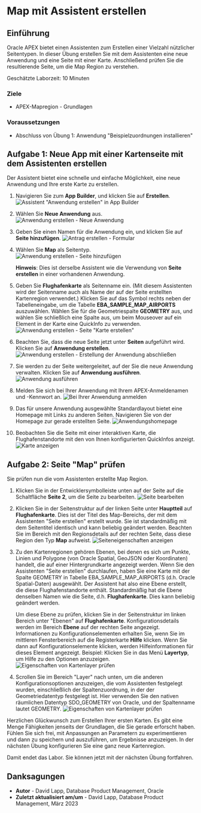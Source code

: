 # Map mit Assistent erstellen

## Einführung

Oracle APEX bietet einen Assistenten zum Erstellen einer Vielzahl nützlicher Seitentypen. In dieser Übung erstellen Sie mit dem Assistenten eine neue Anwendung und eine Seite mit einer Karte. Anschließend prüfen Sie die resultierende Seite, um die Map Region zu verstehen.

Geschätzte Laborzeit: 10 Minuten

### Ziele

*   APEX-Mapregion - Grundlagen

### Voraussetzungen

*   Abschluss von Übung 1: Anwendung "Beispielzuordnungen installieren"

## Aufgabe 1: Neue App mit einer Kartenseite mit dem Assistenten erstellen

Der Assistent bietet eine schnelle und einfache Möglichkeit, eine neue Anwendung und Ihre erste Karte zu erstellen.

1.  Navigieren Sie zum **App Builder**, und klicken Sie auf **Erstellen**. ![Assistent "Anwendung erstellen" in App Builder](images/create-map-01.png)
    
2.  Wählen Sie **Neue Anwendung** aus. ![Anwendung erstellen - Neue Anwendung](images/create-map-02.png)
    
3.  Geben Sie einen Namen für die Anwendung ein, und klicken Sie auf **Seite hinzufügen**. ![Antrag erstellen - Formular](images/create-map-03.png)
    
4.  Wählen Sie **Map** als Seitentyp. ![Anwendung erstellen - Seite hinzufügen](images/create-map-04.png)
    
    **Hinweis**: Dies ist derselbe Assistent wie die Verwendung von **Seite erstellen** in einer vorhandenen Anwendung.
    
5.  Geben Sie **Flughafenkarte** als Seitenname ein. (Mit diesem Assistenten wird der Seitenname auch als Name der auf der Seite erstellten Kartenregion verwendet.) Klicken Sie auf das Symbol rechts neben der Tabelleneingabe, um die Tabelle **EBA\_SAMPLE\_MAP\_AIRPORTS** auszuwählen. Wählen Sie für die Geometriespalte **GEOMETRY** aus, und wählen Sie schließlich eine Spalte aus, um beim Mouseover auf ein Element in der Karte eine QuickInfo zu verwenden. ![Anwendung erstellen - Seite "Karte erstellen"](images/create-map-05.png)
    
6.  Beachten Sie, dass die neue Seite jetzt unter **Seiten** aufgeführt wird. Klicken Sie auf **Anwendung erstellen**. ![Anwendung erstellen - Erstellung der Anwendung abschließen](images/create-map-06.png)
    
7.  Sie werden zu der Seite weitergeleitet, auf der Sie die neue Anwendung verwalten. Klicken Sie auf **Anwendung ausführen**. ![Anwendung ausführen](images/create-map-07.png)
    
8.  Melden Sie sich bei Ihrer Anwendung mit Ihrem APEX-Anmeldenamen und -Kennwort an. ![Bei Ihrer Anwendung anmelden](images/create-map-08.png)
    
9.  Das für unsere Anwendung ausgewählte Standardlayout bietet eine Homepage mit Links zu anderen Seiten. Navigieren Sie von der Homepage zur gerade erstellten Seite. ![Anwendungshomepage](images/create-map-09.png)
    
10.  Beobachten Sie die Seite mit einer interaktiven Karte, die Flughafenstandorte mit den von Ihnen konfigurierten QuickInfos anzeigt. ![Karte anzeigen](images/create-map-10.png)
    

## Aufgabe 2: Seite "Map" prüfen

Sie prüfen nun die vom Assistenten erstellte Map Region.

1.  Klicken Sie in der Entwicklersymbolleiste unten auf der Seite auf die Schaltfläche **Seite 2**, um die Seite zu bearbeiten. ![Seite bearbeiten](images/create-map-11.png)
    
2.  Klicken Sie in der Seitenstruktur auf der linken Seite unter **Hauptteil** auf **Flughafenkarte**. Dies ist der Titel des Map-Bereichs, der mit dem Assistenten "Seite erstellen" erstellt wurde. Sie ist standardmäßig mit dem Seitentitel identisch und kann beliebig geändert werden. Beachten Sie im Bereich mit den Regionsdetails auf der rechten Seite, dass diese Region den Typ **Map** aufweist. ![Seiteneigenschaften anzeigen](images/create-map-12.png)
    
3.  Zu den Kartenregionen gehören Ebenen, bei denen es sich um Punkte, Linien und Polygone (von Oracle Spatial, GeoJSON oder Koordinaten) handelt, die auf einer Hintergrundkarte angezeigt werden. Wenn Sie den Assistenten "Seite erstellen" durchlaufen, haben Sie eine Karte mit der Spalte GEOMETRY in Tabelle EBA\_SAMPLE\_MAP\_AIRPORTS (d.h. Oracle Spatial-Daten) ausgewählt. Der Assistent hat also eine Ebene erstellt, die diese Flughafenstandorte enthält. Standardmäßig hat die Ebene denselben Namen wie die Seite, d.h. **Flughafenkarte**. Dies kann beliebig geändert werden.
    
    Um diese Ebene zu prüfen, klicken Sie in der Seitenstruktur im linken Bereich unter "Ebenen" auf **Flughafenkarte**. Konfigurationsdetails werden im Bereich **Ebene** auf der rechten Seite angezeigt. Informationen zu Konfigurationselementen erhalten Sie, wenn Sie im mittleren Fensterbereich auf die Registerkarte **Hilfe** klicken. Wenn Sie dann auf Konfigurationselemente klicken, werden Hilfeinformationen für dieses Element angezeigt. Beispiel: Klicken Sie in das Menü **Layertyp**, um Hilfe zu den Optionen anzuzeigen. ![Eigenschaften von Kartenlayer prüfen](images/create-map-13.png)
    
4.  Scrollen Sie im Bereich "Layer" nach unten, um die anderen Konfigurationsoptionen anzuzeigen, die vom Assistenten festgelegt wurden, einschließlich der Spaltenzuordnung, in der der Geometriedatentyp festgelegt ist. Hier verwenden Sie den nativen räumlichen Datentyp SDO\_GEOMETRY von Oracle, und der Spaltenname lautet GEOMETRY. ![Eigenschaften von Kartenlayer prüfen](images/create-map-14.png)
    

Herzlichen Glückwunsch zum Erstellen Ihrer ersten Karten. Es gibt eine Menge Fähigkeiten jenseits der Grundlagen, die Sie gerade erforscht haben. Fühlen Sie sich frei, mit Anpassungen an Parametern zu experimentieren und dann zu speichern und auszuführen, um Ergebnisse anzuzeigen. In der nächsten Übung konfigurieren Sie eine ganz neue Kartenregion.

Damit endet das Labor. Sie können jetzt mit der nächsten Übung fortfahren.

## Danksagungen

*   **Autor** - David Lapp, Database Product Management, Oracle
*   **Zuletzt aktualisiert am/um** - David Lapp, Database Product Management, März 2023
